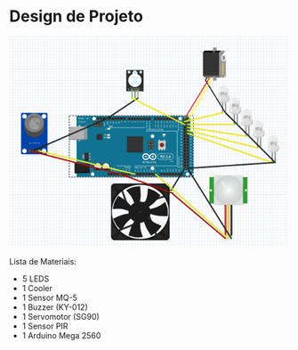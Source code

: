 # Design de Projeto

![Esquemático desenhado no Fritizing](./figuras/fritz.PNG)

Lista de Materiais:

- 5 LEDS
- 1 Cooler
- 1 Sensor MQ-5
- 1 Buzzer (KY-012)
- 1 Servomotor (SG90)
- 1 Sensor PIR
- 1 Arduino Mega 2560
